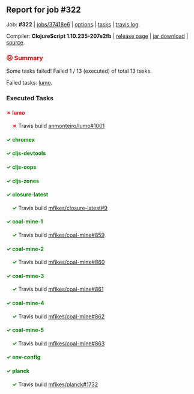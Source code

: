 ## Report for job #322

Job: **#322** | [jobs/37418e6](https://github.com/cljs-oss/canary/commit/37418e6c34fa26ffd9c52f1516881e1d765b51f8) | [options](options.edn) | [tasks](tasks.edn) | [travis log](https://travis-ci.org/cljs-oss/canary/builds/357911952).

Compiler: **ClojureScript 1.10.235-207e2fb** | [release page](https://github.com/cljs-oss/canary/releases/tag/r1.10.235-207e2fb) | [jar download](https://github.com/cljs-oss/canary/releases/download/r1.10.235-207e2fb/clojurescript-1.10.235-207e2fb.jar) | [source](https://github.com/clojure/clojurescript/commit/207e2fbbed85442ca581936ca286015c1071cf60).

### <b style='color:red'>☹ Summary</b>

Some tasks failed! Failed 1 / 13 (executed) of total 13 tasks.

Failed tasks: [lumo](#-lumo).

### Executed Tasks

#### <b style='color:red'>&#x2717; lumo</b>
&nbsp;&nbsp;&nbsp;&nbsp;<b style='color:red'>&#x2717;</b> Travis build [anmonteiro/lumo#1001](https://travis-ci.org/anmonteiro/lumo/builds/357912797)<br>

#### <b style='color:green'>&#x2713; chromex</b>


#### <b style='color:green'>&#x2713; cljs-devtools</b>


#### <b style='color:green'>&#x2713; cljs-oops</b>


#### <b style='color:green'>&#x2713; cljs-zones</b>


#### <b style='color:green'>&#x2713; closure-latest</b>
&nbsp;&nbsp;&nbsp;&nbsp;<b style='color:green'>&#x2713;</b> Travis build [mfikes/closure-latest#9](https://travis-ci.org/mfikes/closure-latest/builds/357912754)<br>

#### <b style='color:green'>&#x2713; coal-mine-1</b>
&nbsp;&nbsp;&nbsp;&nbsp;<b style='color:green'>&#x2713;</b> Travis build [mfikes/coal-mine#859](https://travis-ci.org/mfikes/coal-mine/builds/357912760)<br>

#### <b style='color:green'>&#x2713; coal-mine-2</b>
&nbsp;&nbsp;&nbsp;&nbsp;<b style='color:green'>&#x2713;</b> Travis build [mfikes/coal-mine#860](https://travis-ci.org/mfikes/coal-mine/builds/357912762)<br>

#### <b style='color:green'>&#x2713; coal-mine-3</b>
&nbsp;&nbsp;&nbsp;&nbsp;<b style='color:green'>&#x2713;</b> Travis build [mfikes/coal-mine#861](https://travis-ci.org/mfikes/coal-mine/builds/357912764)<br>

#### <b style='color:green'>&#x2713; coal-mine-4</b>
&nbsp;&nbsp;&nbsp;&nbsp;<b style='color:green'>&#x2713;</b> Travis build [mfikes/coal-mine#862](https://travis-ci.org/mfikes/coal-mine/builds/357912773)<br>

#### <b style='color:green'>&#x2713; coal-mine-5</b>
&nbsp;&nbsp;&nbsp;&nbsp;<b style='color:green'>&#x2713;</b> Travis build [mfikes/coal-mine#863](https://travis-ci.org/mfikes/coal-mine/builds/357912784)<br>

#### <b style='color:green'>&#x2713; env-config</b>


#### <b style='color:green'>&#x2713; planck</b>
&nbsp;&nbsp;&nbsp;&nbsp;<b style='color:green'>&#x2713;</b> Travis build [mfikes/planck#1732](https://travis-ci.org/mfikes/planck/builds/357912803)<br>